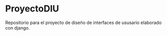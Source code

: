 # ProyectoDIU
Repositorio para el proyecto de diseño de interfaces de ususario elaborado con django.
